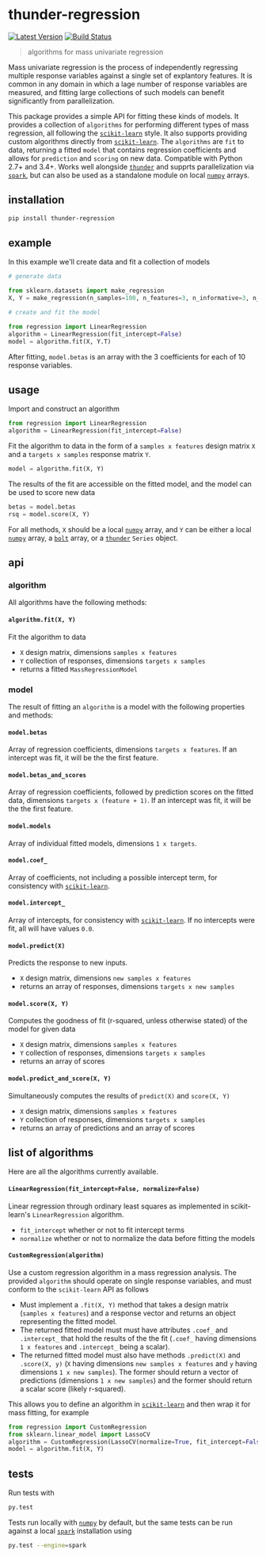 # thunder-regression

[![Latest Version](https://img.shields.io/pypi/v/thunder-regression.svg?style=flat-square)](https://pypi.python.org/pypi/thunder-registration)
[![Build Status](https://img.shields.io/travis/thunder-project/thunder-regression/master.svg?style=flat-square)](https://travis-ci.org/thunder-project/thunder-regression)


> algorithms for mass univariate regression

Mass univariate regression is the process of independently regressing multiple response variables against a single set of explantory features. It is common in any domain in which a lage number of response variables are measured, and fitting large collections of such models can benefit significantly from parallelization.

This package provides a simple API for fitting these kinds of models. It provides a collection of `algorithms` for performing different types of mass regression, all following the [`scikit-learn`](https://github.com/scikit-learn/scikit-learn) style. It also supports providing custom algorithms directly from [`scikit-learn`](https://github.com/scikit-learn/scikit-learn). The `algorithms` are `fit` to data, returning a fitted `model` that contains regression coefficients and allows for `prediction` and `scoring` on new data. Compatible with Python 2.7+ and 3.4+. Works well alongside [`thunder`](https://github.com/thunder-project/thunder) and supprts parallelization via [`spark`](https://github.com/apache/spark), but can also be used as a standalone module on local [`numpy`](https://github.com/numpy/numpy) arrays.

## installation

```bash
pip install thunder-regression
```

## example

In this example we'll create data and fit a collection of models

```python
# generate data

from sklearn.datasets import make_regression
X, Y = make_regression(n_samples=100, n_features=3, n_informative=3, n_targets=10, noise=1.0)

# create and fit the model

from regression import LinearRegression
algorithm = LinearRegression(fit_intercept=False)
model = algorithm.fit(X, Y.T)
```

After fitting, `model.betas` is an array with the 3 coefficients for each of 10 response variables.

## usage

Import and construct an algorithm

```python
from regression import LinearRegression
algorithm = LinearRegression(fit_intercept=False)
```

Fit the algorithm to data in the form of a `samples x features` design matrix `X` and a `targets x samples` response matrix `Y`.

```python
model = algorithm.fit(X, Y)
```

The results of the fit are accessible on the fitted model, and the model can be used to score new data

```python
betas = model.betas
rsq = model.score(X, Y)
```

For all methods, `X` should be a local [`numpy`](https://github.com/numpy/numpy) array, and `Y` can be either a local [`numpy`](https://github.com/numpy/numpy) array, a [`bolt`](http://github.com/bolt-project/bolt) array, or a [`thunder`](http://github.com/thunder-project/thunder) `Series` object.

## api

### algorithm

All algorithms have the following methods:

#### `algorithm.fit(X, Y)`
Fit the algorithm to data
- `X` design matrix, dimensions `samples x features`
- `Y` collection of responses, dimensions `targets x samples`
- returns a fitted `MassRegressionModel`

### model

The result of fitting an `algorithm` is a model with the following properties and methods:

#### `model.betas`
Array of regression coefficients, dimensions `targets x features`. If an intercept was fit, it will be the
the first feature.

#### `model.betas_and_scores`
Array of regression coefficients, followed by prediction scores on the fitted data, dimensions `targets x (feature + 1)`. If an intercept was fit, it will be the the first feature.

#### `model.models`
Array of individual fitted models, dimensions `1 x targets`.

#### `model.coef_`
Array of coefficients, not including a possible intercept term, for consistency with [`scikit-learn`](https://github.com/scikit-learn/scikit-learn).

#### `model.intercept_`
Array of intercepts, for consistency with [`scikit-learn`](https://github.com/scikit-learn/scikit-learn). If no intercepts were fit, all will have values `0.0`.

#### `model.predict(X)`
Predicts the response to new inputs.
- `X` design matrix, dimensions `new samples x features`
- returns an array of responses, dimensions `targets x new samples`

#### `model.score(X, Y)`
Computes the goodness of fit (r-squared, unless otherwise stated) of the model for given data
- `X` design matrix, dimensions `samples x features`
- `Y` collection of responses, dimensions `targets x samples`
- returns an array of scores

#### `model.predict_and_score(X, Y)`
Simultaneously computes the results of `predict(X)` and `score(X, Y)`
- `X` design matrix, dimensions `samples x features`
- `Y` collection of responses, dimensions `targets x samples`
- returns an array of predictions and an array of scores

## list of algorithms

Here are all the algorithms currently available.

#### `LinearRegression(fit_intercept=False, normalize=False)`
Linear regression through ordinary least squares as implemented in scikit-learn's `LinearRegression` algorithm.
- `fit_intercept` whether or not to fit intercept terms
- `normalize` whether or not to normalize the data before fitting the models

#### `CustomRegression(algorithm)`
Use a custom regression algorithm in a mass regression analysis. The provided `algorithm` should operate on single response variables, and must conform to the `scikit-learn` API as follows
- Must implement a `.fit(X, Y)` method that takes a design matrix (`samples x features`) and a response vector and returns an object representing the fitted model.
- The returned fitted model must must have attributes `.coef_` and `.intercept_` that hold the results of the the fit (`.coef_` having dimensions `1 x features` and `.intercept_` being a scalar).
- The returned fitted model must also have methods `.predict(X)` and `.score(X, y)` (`X` having dimensions `new samples x features` and `y` having dimensions `1 x new samples`). The former should return a vector of predictions (dimensions `1 x new samples`) and the former should return a scalar score (likely r-squared).

This allows you to define an algorithm in [`scikit-learn`](https://github.com/scikit-learn/scikit-learn) and then wrap it for mass fitting, for example

```python
from regression import CustomRegression
from sklearn.linear_model import LassoCV
algorithm = CustomRegression(LassoCV(normalize=True, fit_intercept=False))
model = algorithm.fit(X, Y)
```
## tests

Run tests with

```bash
py.test
```

Tests run locally with [`numpy`](https://github.com/numpy/numpy) by default, but the same tests can be run against a local [`spark`](https://github.com/apache/spark) installation using

```bash
py.test --engine=spark
```
